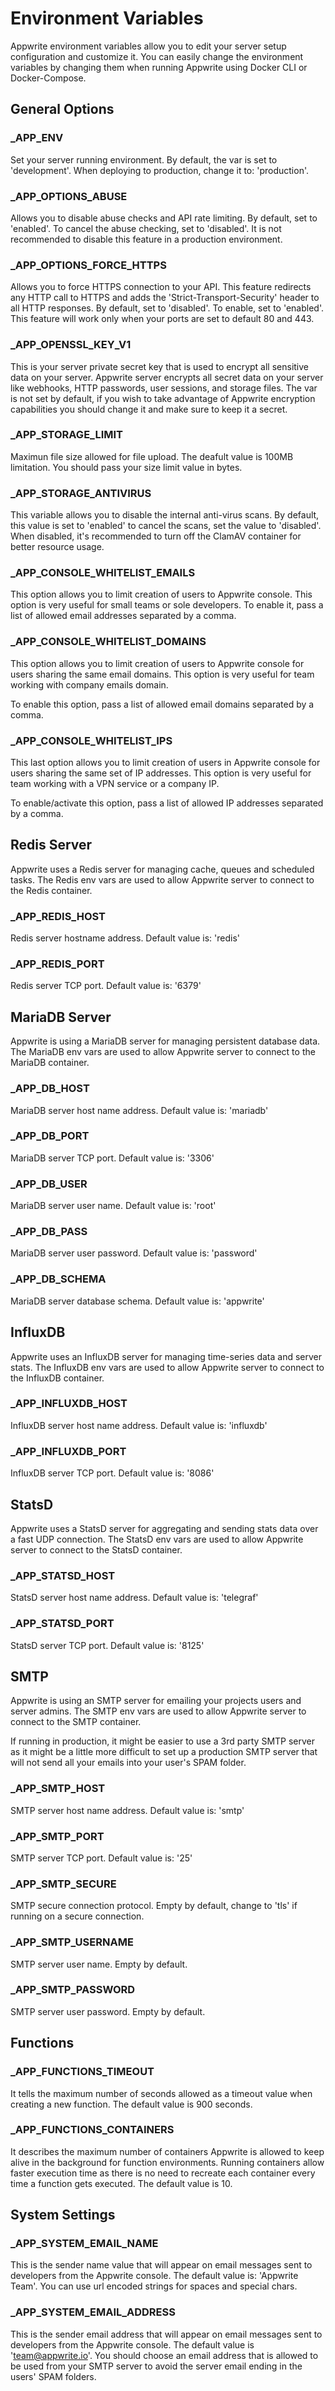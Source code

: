 # Environment Variables

Appwrite environment variables allow you to edit your server setup configuration and customize it. You can easily change the environment variables by changing them when running Appwrite using Docker CLI or Docker-Compose.

## General Options

### _APP_ENV

Set your server running environment. By default, the var is set to 'development'. When deploying to production, change it to: 'production'.

### _APP_OPTIONS_ABUSE

Allows you to disable abuse checks and API rate limiting. By default, set to 'enabled'. To cancel the abuse checking, set to 'disabled'. It is not recommended to disable this feature in a production environment.

### _APP_OPTIONS_FORCE_HTTPS

Allows you to force HTTPS connection to your API. This feature redirects any HTTP call to HTTPS and adds the 'Strict-Transport-Security' header to all HTTP responses. By default, set to 'disabled'. To enable, set to 'enabled'. This feature will work only when your ports are set to default 80 and 443.

### _APP_OPENSSL_KEY_V1

This is your server private secret key that is used to encrypt all sensitive data on your server. Appwrite server encrypts all secret data on your server like webhooks, HTTP passwords, user sessions, and storage files. The var is not set by default, if you wish to take advantage of Appwrite encryption capabilities you should change it and make sure to keep it a secret.

### _APP_STORAGE_LIMIT

Maximun file size allowed for file upload. The deafult value is 100MB limitation. You should pass your size limit value in bytes.

### _APP_STORAGE_ANTIVIRUS

This variable allows you to disable the internal anti-virus scans. By default, this value is set to 'enabled' to cancel the scans, set the value to 'disabled'. When disabled, it's recommended to turn off the ClamAV container for better resource usage.

### _APP_CONSOLE_WHITELIST_EMAILS

This option allows you to limit creation of users to Appwrite console. This option is very useful for small teams or sole developers. To enable it, pass a list of allowed email addresses separated by a comma.

### _APP_CONSOLE_WHITELIST_DOMAINS

This option allows you to limit creation of users to Appwrite console for users sharing the same email domains. This option is very useful for team working with company emails domain.

To enable this option, pass a list of allowed email domains separated by a comma.

### _APP_CONSOLE_WHITELIST_IPS

This last option allows you to limit creation of users in Appwrite console for users sharing the same set of IP addresses. This option is very useful for team working with a VPN service or a company IP.

To enable/activate this option, pass a list of allowed IP addresses separated by a comma.

## Redis Server

Appwrite uses a Redis server for managing cache, queues and scheduled tasks. The Redis env vars are used to allow Appwrite server to connect to the Redis container.

### _APP_REDIS_HOST

Redis server hostname address. Default value is: 'redis'

### _APP_REDIS_PORT

Redis server TCP port. Default value is: '6379'

## MariaDB Server

Appwrite is using a MariaDB server for managing persistent database data. The MariaDB env vars are used to allow Appwrite server to connect to the MariaDB container.

### _APP_DB_HOST

MariaDB server host name address. Default value is: 'mariadb'

### _APP_DB_PORT

MariaDB server TCP port. Default value is: '3306'

### _APP_DB_USER

MariaDB server user name. Default value is: 'root'

### _APP_DB_PASS

MariaDB server user password. Default value is: 'password'

### _APP_DB_SCHEMA

MariaDB server database schema. Default value is: 'appwrite'

## InfluxDB

Appwrite uses an InfluxDB server for managing time-series data and server stats. The InfluxDB env vars are used to allow Appwrite server to connect to the InfluxDB container.

### _APP_INFLUXDB_HOST

InfluxDB server host name address. Default value is: 'influxdb'

### _APP_INFLUXDB_PORT

InfluxDB server TCP port. Default value is: '8086'

## StatsD

Appwrite uses a StatsD server for aggregating and sending stats data over a fast UDP connection. The StatsD env vars are used to allow Appwrite server to connect to the StatsD container.

### _APP_STATSD_HOST

StatsD server host name address. Default value is: 'telegraf'

### _APP_STATSD_PORT

StatsD server TCP port. Default value is: '8125'

## SMTP

Appwrite is using an SMTP server for emailing your projects users and server admins. The SMTP env vars are used to allow Appwrite server to connect to the SMTP container.

If running in production, it might be easier to use a 3rd party SMTP server as it might be a little more difficult to set up a production SMTP server that will not send all your emails into your user's SPAM folder.

### _APP_SMTP_HOST

SMTP server host name address. Default value is: 'smtp'

### _APP_SMTP_PORT

SMTP server TCP port. Default value is: '25'

### _APP_SMTP_SECURE

SMTP secure connection protocol. Empty by default, change to 'tls' if running on a secure connection.

### _APP_SMTP_USERNAME

SMTP server user name. Empty by default.

### _APP_SMTP_PASSWORD

SMTP server user password. Empty by default.

## Functions

### _APP_FUNCTIONS_TIMEOUT

It tells the maximum number of seconds allowed as a timeout value when creating a new function. The default value is 900 seconds.

### _APP_FUNCTIONS_CONTAINERS

It describes the maximum number of containers Appwrite is allowed to keep alive in the background for function environments. Running containers allow faster execution time as there is no need to recreate each container every time a function gets executed. The default value is 10.

## System Settings

### _APP_SYSTEM_EMAIL_NAME

This is the sender name value that will appear on email messages sent to developers from the Appwrite console. The default value is: 'Appwrite Team'. You can use url encoded strings for spaces and special chars.

### _APP_SYSTEM_EMAIL_ADDRESS

This is the sender email address that will appear on email messages sent to developers from the Appwrite console. The default value is 'team@appwrite.io'. You should choose an email address that is allowed to be used from your SMTP server to avoid the server email ending in the users' SPAM folders.
